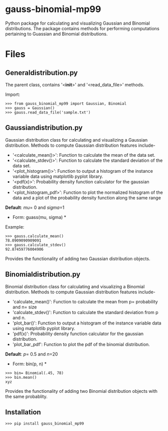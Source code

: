 # gauss-binomial-mp99
Python package for calculating and visualizing Gaussian and Binomial distributions.
The package contains methods for performing computations pertaining to Guassian and Binomial distributions.

# Files

## Generaldistribution.py
The parent class, contains '<__init__>' and '<read_data_file>' methods.

Import:
```
>>> from gauss_binomial_mp99 import Gaussian, Binomial
>>> gauss = Gaussian()
>>> gauss.read_data_file('sample.txt') 
```

## Gaussiandistribution.py
Gaussian distribution class for calculating and visualizing a Gaussian distribution. Methods to compute Gaussian distribution features include- 

* '<calculate_mean()>': Function to calculate the mean of the data set.
* '<calculate_stdev()>': Function to calculate the standard deviation of the data set.
* '<plot_histogram()>': Function to output a histogram of the instance variable data using matplotlib pyplot library.
* '<pdf(x)>': Probability density function calculator for the gaussian distribution.
* '<plot_histogram_pdf>': Function to plot the normalized histogram of the data and a plot of the probability density function along the same range

**Default**: *mu*= 0 and *sigma*=1
* Form: guass(mu, sigma) *

Example:
```
>>> gauss.calculate_mean()
78.0909090909091
>>> gauss.calculate_stdev()
92.87459776004906
```


Provides the functionality of adding two Gaussian distribution objects.


## Binomialdistribution.py
Binomial distribution class for calculating and visualizing a Binomial distribution. Methods to compute Gaussian distribution features include-

* 'calculate_mean()': Function to calculate the mean from p= probability and n= size
* 'calculate_stdev()': Function to calculate the standard deviation from p and n.
* 'plot_bar()': Function to output a histogram of the instance variable data using matplotlib pyplot library.
* 'pdf(x)': Probability density function calculator for the gaussian distribution. 
* 'plot_bar_pdf': Function to plot the pdf of the binomial distribution.

**Default**: *p*= 0.5 and *n*=20
* Form: bin(p, n) *

```
>>> bin= Binomial(.45, 78)
>>> bin.mean()
xyz
```

Provides the functionality of adding two Binomial distribution objects with the same probablity.


## Installation

```
>>> pip install gauss_binomial_mp99
```
